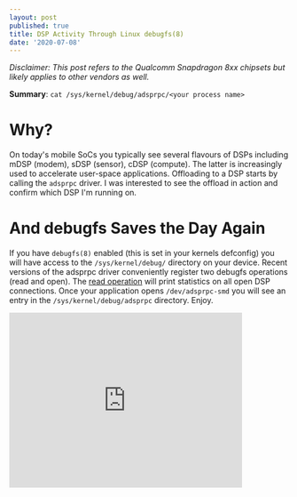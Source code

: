 ```yaml
---
layout: post
published: true
title: DSP Activity Through Linux debugfs(8)
date: '2020-07-08'
---
```

*Disclaimer: This post refers to the Qualcomm Snapdragon 8xx chipsets but likely applies to other vendors as well.*

**Summary**: `cat /sys/kernel/debug/adsprpc/<your process name>`

# Why?
On today's mobile SoCs you typically see several flavours of DSPs including mDSP (modem), sDSP (sensor), cDSP (compute). The latter is increasingly used to accelerate user-space applications. Offloading to a DSP starts by calling the `adsprpc` driver. I was interested to see the offload in action and confirm which DSP I'm running on.

# And debugfs Saves the Day Again
If you have `debugfs(8)` enabled (this is set in your kernels defconfig) you will have access to the `/sys/kernel/debug/` directory on your device. Recent versions of the adsprpc driver conveniently register two debugfs operations (read and open). The [read operation](https://github.com/realme-kernel-opensource/realme2pro_P-kernel-source/blob/f99e10e256055c9ac261ce3ee5c91d74f1e882b2/drivers/char/adsprpc.c#L2487) will print statistics on all open DSP connections. Once your application opens `/dev/adsprpc-smd` you will see an entry in the `/sys/kernel/debug/adsprpc` directory. Enjoy.

<iframe width="420" height="315" src="https://youtu.be/qQp5Im0_sWk" frameborder="0" allowfullscreen></iframe>